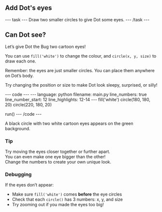 <h2 class="c-project-heading--task">Add Dot's eyes</h2>
--- task ---
Draw two smaller circles to give Dot some eyes.
--- /task ---

<h2 class="c-project-heading--explainer">Can Dot see?</h2>

Let’s give Dot the Bug two cartoon eyes!

You can use `fill('white')` to change the colour, and `circle(x, y, size)` to draw each one.

Remember: the eyes are just smaller circles. You can place them anywhere on Dot’s body.

Try changing the position or size to make Dot look sleepy, surprised, or silly!

<div class="c-project-code">
--- code ---
---
language: python
filename: main.py
line_numbers: true
line_number_start: 12
line_highlights: 12-14
---
    fill('white')
    circle(180, 180, 20)
    circle(220, 180, 20)

run()
--- /code ---
</div>

<div class="c-project-output">
A black circle with two white cartoon eyes appears on the green background.
</div>

<div class="c-project-callout c-project-callout--tip">

### Tip

Try moving the eyes closer together or further apart.  
You can even make one eye bigger than the other!  
Change the numbers to create your own unique look.

</div>

<div class="c-project-callout c-project-callout--debug">

### Debugging

If the eyes don’t appear:<br />
- Make sure `fill('white')` comes **before** the eye circles<br />
- Check that each `circle()` has 3 numbers: x, y, and size<br />
- Try zooming out if you made the eyes too big!

</div>
